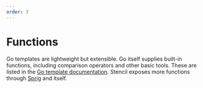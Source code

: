 ```yaml
---
order: 3
---
```


# Functions

Go templates are lightweight but extensible. Go itself supplies built-in functions, including comparison operators and other basic tools. These are listed in the [Go template documentation](https://golang.org/pkg/text/template/#hdr-Functions). Stencil exposes more functions through [Sprig](http://masterminds.github.io/sprig/) and itself.
